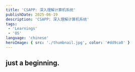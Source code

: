 ```yaml
---
title: 'CSAPP: 深入理解计算机系统'
publishDate: 2025-06-19
description: 'CSAPP: 深入理解计算机系统'
tags:
 - 'Learnings'
 - 'OS'
language: 'chinese'
heroImage: { src: './thumbnail.jpg', color: '#dd9ca0' }
---
```

## just a beginning.


